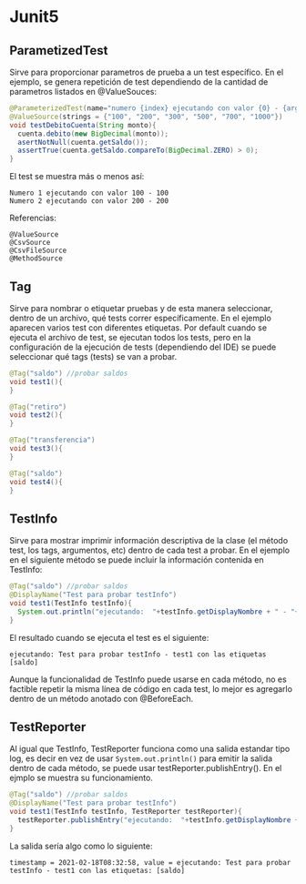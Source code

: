 # Junit5
## ParametizedTest
Sirve para proporcionar parametros de prueba a un test específico. En el ejemplo, se genera repetición de test dependiendo de la 
cantidad de parametros listados en @ValueSouces:
```java
@ParameterizedTest(name="numero {index} ejecutando con valor {0} - {argumentsWithNames}")
@ValueSource(strings = {"100", "200", "300", "500", "700", "1000"})
void testDebitoCuenta(String monto){
  cuenta.debito(new BigDecimal(monto));
  asertNotNull(cuenta.getSaldo());
  assertTrue(cuenta.getSaldo.compareTo(BigDecimal.ZERO) > 0);
}
```
El test se muestra más o menos así:
```
Numero 1 ejecutando con valor 100 - 100
Numero 2 ejecutando con valor 200 - 200
```

Referencias:
```
@ValueSource
@CsvSource
@CsvFileSource
@MethodSource
```

## Tag
Sirve para nombrar o etiquetar pruebas y de esta manera seleccionar, dentro de un archivo, qué tests correr específicamente. En el ejemplo aparecen varios test con diferentes etiquetas. Por default cuando se ejecuta el archivo de test, se ejecutan todos los tests, pero en la configuración de la ejecución de tests (dependiendo del IDE) se puede seleccionar qué tags (tests) se van a probar. 
```java
@Tag("saldo") //probar saldos
void test1(){
}

@Tag("retiro")
void test2(){
}

@Tag("transferencia")
void test3(){
}

@Tag("saldo")
void test4(){
}
```

## TestInfo
Sirve para mostrar imprimir información descriptiva de la clase (el método test, los tags, argumentos, etc) dentro de cada test a probar. En el ejemplo en el siguiente método se puede incluir la información contenida en TestInfo:
```java
@Tag("saldo") //probar saldos
@DisplayName("Test para probar testInfo")
void test1(TestInfo testInfo){
  System.out.println("ejecutando:  "+testInfo.getDisplayNombre + " - "+ testInfo.getTestMethod().orElse(null).getName() + " con las etiquetas: "+testInfo.getTags())
}
```

El resultado cuando se ejecuta el test es el siguiente:
```
ejecutando: Test para probar testInfo - test1 con las etiquetas [saldo]
```
Aunque la funcionalidad de TestInfo puede usarse en cada método, no es factible repetir la misma línea de código en cada test, lo mejor es agregarlo dentro de un método anotado con @BeforeEach.


## TestReporter
Al igual que TestInfo, TestReporter funciona como una salida estandar tipo log, es decir en vez de usar `System.out.println()` para emitir la salida dentro de cada método, se puede usar testReporter.publishEntry(). En el ejmplo se muestra su funcionamiento.
```java
@Tag("saldo") //probar saldos
@DisplayName("Test para probar testInfo")
void test1(TestInfo testInfo, TestReporter testReporter){
  testReporter.publishEntry("ejecutando:  "+testInfo.getDisplayNombre + " - "+ testInfo.getTestMethod().orElse(null).getName() + " con las etiquetas: "+testInfo.getTags())
}
```

La salida sería algo como lo siguiente:
```
timestamp = 2021-02-18T08:32:58, value = ejecutando: Test para probar testInfo - test1 con las etiquetas: [saldo]
```



